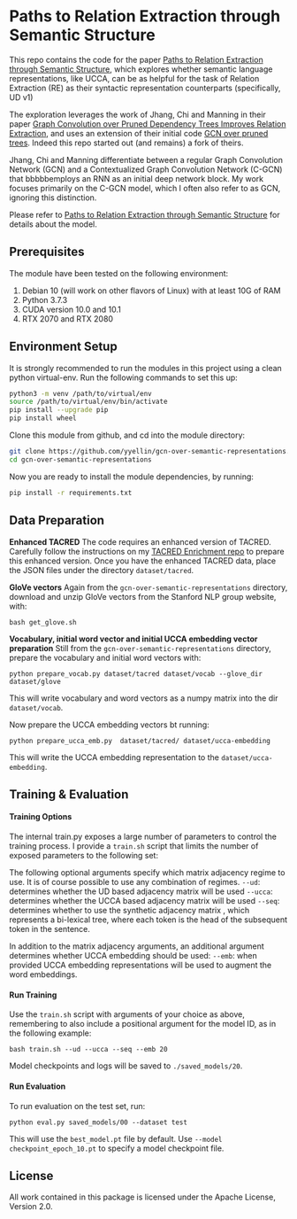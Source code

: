 Paths to Relation Extraction through Semantic Structure
==========
This repo contains the code for the paper [Paths to Relation Extraction through Semantic Structure](https://github.com/yyellin/gcn-over-semantic-representations/blob/master/Paths_to_Relation_Extraction_through_Semantic_Structures.pdf), which explores whether semantic language representations, like UCCA, can be as helpful for the task of Relation Extraction (RE) as their syntactic representation counterparts (specifically, UD v1)

The exploration leverages the  work of Jhang, Chi and Manning in their paper [Graph Convolution over Pruned Dependency Trees Improves Relation Extraction](https://nlp.stanford.edu/pubs/zhang2018graph.pdf), and uses an extension of their initial code [GCN over pruned trees](https://github.com/qipeng/gcn-over-pruned-trees). Indeed this repo started out (and remains) a fork of theirs. 

Jhang, Chi and Manning differentiate between a regular Graph Convolution Network (GCN) and a Contextualized Graph Convolution Network (C-GCN) that bbbbbemploys an RNN as an initial deep network block. My work focuses primarily on the C-GCN model, which I often also refer to as GCN, ignoring this distinction.

Please refer to  [Paths to Relation Extraction through Semantic Structure](https://github.com/yyellin/gcn-over-semantic-representations/blob/master/Paths_to_Relation_Extraction_through_Semantic_Structures.pdf) for details about the model.


## Prerequisites
The module have been tested on the following environment:
1. Debian 10 (will work on other flavors of Linux) with at least 10G of RAM
2. Python 3.7.3
4. CUDA version 10.0 and 10.1
5. RTX 2070 and RTX 2080


## Environment Setup
It is strongly recommended to run the modules in this project using a clean python virtual-env. Run the following commands to set this up:

```bash
python3 -m venv /path/to/virtual/env
source /path/to/virtual/env/bin/activate
pip install --upgrade pip
pip install wheel
```
Clone this module from github, and cd into the module directory:
```bash
git clone https://github.com/yyellin/gcn-over-semantic-representations.git
cd gcn-over-semantic-representations
```
Now you are ready to install the module dependencies, by running:
```bash
pip install -r requirements.txt
```

## Data Preparation

**Enhanced TACRED**
The code requires an enhanced version of TACRED. Carefully follow the instructions on my  [TACRED Enrichment repo](https://github.com/yyellin/tacred-enrichment) to prepare this enhanced version. 
Once you have the enhanced TACRED data, place the JSON files under the directory `dataset/tacred`.

**GloVe vectors**
Again from the `gcn-over-semantic-representations` directory,  download and unzip GloVe vectors from the Stanford NLP group website, with:
```
bash get_glove.sh
```

**Vocabulary, initial word vector and initial UCCA embedding vector preparation**
Still from the `gcn-over-semantic-representations` directory,   prepare the  vocabulary and initial word vectors with:
```
python prepare_vocab.py dataset/tacred dataset/vocab --glove_dir dataset/glove
```
This will write vocabulary and word vectors as a numpy matrix into the dir `dataset/vocab`.

Now  prepare the UCCA embedding  vectors bt running:
```
python prepare_ucca_emb.py  dataset/tacred/ dataset/ucca-embedding
```
This will write the UCCA embedding representation to the `dataset/ucca-embedding`.


## Training & Evaluation

#### Training Options
The internal train.py exposes a large number of parameters to control the training process. I provide a `train.sh` script that limits the number of exposed parameters to the following set:

The following optional arguments specify which matrix adjacency regime to use. It is of course possible to use any combination of regimes.
`--ud`: determines whether the UD based adjacency matrix will be used
`--ucca`: determines whether the UCCA based adjacency matrix will be used
`--seq`: determines whether to use the synthetic adjacency matrix , which represents a bi-lexical tree, where each token is the head of the subsequent token in the sentence.

In addition to the matrix adjacency arguments, an additional argument determines whether UCCA embedding should be used:
`--emb`:  when provided UCCA embedding representations will be used to augment the word embeddings.

#### Run Training

Use the `train.sh` script with arguments of your choice as above, remembering to also include a positional argument for the model ID, as in the following example:
```
bash train.sh --ud --ucca --seq --emb 20
```
Model checkpoints and logs will be saved to `./saved_models/20`.

#### Run Evaluation

To run evaluation on the test set, run:
```
python eval.py saved_models/00 --dataset test
```

This will use the `best_model.pt` file by default. Use `--model checkpoint_epoch_10.pt` to specify a model checkpoint file.


## License

All work contained in this package is licensed under the Apache License, Version 2.0. 
